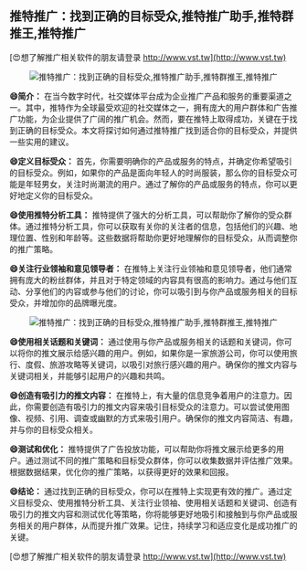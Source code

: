 ## **推特推广：找到正确的目标受众,推特推广助手,推特群推王,推特推广**

[😍想了解推广相关软件的朋友请登录 http://www.vst.tw](http://www.vst.tw)

 <center><img src="https://vst.tw/MP4/tuiguang/png/3.png" alt="推特推广：找到正确的目标受众,推特推广助手,推特群推王,推特推广"></center>

**😄简介：**
在当今数字时代，社交媒体平台成为企业推广产品和服务的重要渠道之一。其中，推特作为全球最受欢迎的社交媒体之一，拥有庞大的用户群体和广告推广功能，为企业提供了广阔的推广机会。然而，要在推特上取得成功，关键在于找到正确的目标受众。本文将探讨如何通过推特推广找到适合你的目标受众，并提供一些实用的建议。

**😄定义目标受众：**
首先，你需要明确你的产品或服务的特点，并确定你希望吸引的目标受众。例如，如果你的产品是面向年轻人的时尚服装，那么你的目标受众可能是年轻男女，关注时尚潮流的用户。通过了解你的产品或服务的特点，你可以更好地定义你的目标受众。

**😄使用推特分析工具：**
推特提供了强大的分析工具，可以帮助你了解你的受众群体。通过推特分析工具，你可以获取有关你的关注者的信息，包括他们的兴趣、地理位置、性别和年龄等。这些数据将帮助你更好地理解你的目标受众，从而调整你的推广策略。

**😄关注行业领袖和意见领导者：**
在推特上关注行业领袖和意见领导者，他们通常拥有庞大的粉丝群体，并且对于特定领域的内容具有很高的影响力。通过与他们互动、分享他们的内容或参与他们的讨论，你可以吸引到与你产品或服务相关的目标受众，并增加你的品牌曝光度。

 <center><img src="https://vst.tw/MP4/tuiguang/png/8.png" alt="推特推广：找到正确的目标受众,推特推广助手,推特群推王,推特推广"></center>

**😄使用相关话题和关键词：**
通过使用与你产品或服务相关的话题和关键词，你可以将你的推文展示给感兴趣的用户。例如，如果你是一家旅游公司，你可以使用旅行、度假、旅游攻略等关键词，以吸引对旅行感兴趣的用户。确保你的推文内容与关键词相关，并能够引起用户的兴趣和共鸣。

**😄创造有吸引力的推文内容：**
在推特上，有大量的信息竞争着用户的注意力。因此，你需要创造有吸引力的推文内容来吸引目标受众的注意力。可以尝试使用图像、视频、引用、调查或幽默的方式来吸引用户。确保你的推文内容简洁、有趣，并与你的目标受众相关。

**😄测试和优化：**
推特提供了广告投放功能，可以帮助你将推文展示给更多的用户。通过测试不同的推广策略和目标受众群体，你可以收集数据并评估推广效果。根据数据结果，优化你的推广策略，以获得更好的效果和回报。

**😄结论：**
通过找到正确的目标受众，你可以在推特上实现更有效的推广。通过定义目标受众、使用推特分析工具、关注行业领袖、使用相关话题和关键词、创造有吸引力的推文内容和测试优化等策略，你将能够更好地吸引和接触到与你产品或服务相关的用户群体，从而提升推广效果。记住，持续学习和适应变化是成功推广的关键。

[😍想了解推广相关软件的朋友请登录 http://www.vst.tw](http://www.vst.tw)



